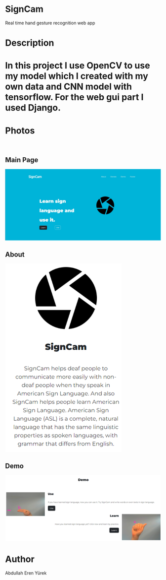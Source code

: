 # SignCam
Real time hand gesture recognition web app  
<h1>Description<h1>
<p>In this project I use OpenCV to use my model which I created with my own data and CNN model with tensorflow. For the web gui part I used Django.</p>
  
<h1>Photos</h1>
<br>
<h2>Main Page</h2>

![alt text](/images/signcam-home.png)

<h2>About</h2>

![alt text](/images/about.png)

<h2>Demo</h2>

![alt text](/images/demo.png)

<h1>Author</h1>

Abdullah Eren Yürek
